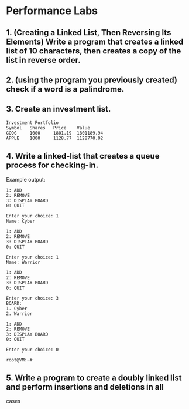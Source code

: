 # Performance Labs

## 1. (Creating a Linked List, Then Reversing Its Elements) Write a program that creates a linked list of 10 characters, then creates a copy of the list in reverse order.

## 2. (using the program you previously created) check if a word is a palindrome. 


## 3. Create an investment list.
```
Investment Portfolio
Symbol   Shares   Price    Value
GOOG     1000     1801.19  1801189.94
APPLE    1000     1128.77  1128770.02

```

## 4. Write a linked-list that creates a queue process for checking-in. 
   Example output: 
   
```
1: ADD
2: REMOVE
3: DISPLAY BOARD
0: QUIT

Enter your choice: 1
Name: Cyber

1: ADD
2: REMOVE
3: DISPLAY BOARD
0: QUIT

Enter your choice: 1
Name: Warrior

1: ADD
2: REMOVE
3: DISPLAY BOARD
0: QUIT

Enter your choice: 3
BOARD:
1. Cyber
2. Warrior

1: ADD
2: REMOVE
3: DISPLAY BOARD
0: QUIT

Enter your choice: 0

root@VM:~#

```

## 5. Write a program to create a doubly linked list and perform insertions and deletions in all
cases
